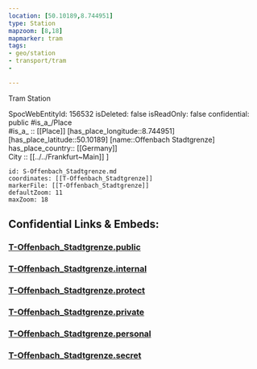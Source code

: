 ```yaml
---
location: [50.10189,8.744951] 
type: Station 
mapzoom: [8,18] 
mapmarker: tram 
tags:
- geo/station
- transport/tram 
-  

---
```


Tram Station

SpocWebEntityId: 156532
isDeleted: false
isReadOnly: false
confidential: public
#is_a_/Place  
#is_a_ :: [[Place]] 
[has_place_longitude::8.744951] 
[has_place_latitude::50.10189] 
[name::Offenbach Stadtgrenze] 
has_place_country:: [[Germany]]  
City :: [[../../Frankfurt~Main]] ] 


```leaflet
id: S-Offenbach_Stadtgrenze.md
coordinates: [[T-Offenbach_Stadtgrenze]] 
markerFile: [[T-Offenbach_Stadtgrenze]] 
defaultZoom: 11 
maxZoom: 18
```


## Confidential Links & Embeds: 

### [T-Offenbach_Stadtgrenze.public](/_public/\Earth\Continent\Europe\Europe~Central\Germany\Germany~West\Hessen\counties~Hessen\Frankfurt~Main\Stations-FFM~TT-Offenbach_Stadtgrenze.public.md) 

### [T-Offenbach_Stadtgrenze.internal](/_internal/\Earth\Continent\Europe\Europe~Central\Germany\Germany~West\Hessen\counties~Hessen\Frankfurt~Main\Stations-FFM~TT-Offenbach_Stadtgrenze.internal.md) 

### [T-Offenbach_Stadtgrenze.protect](/_protect/\Earth\Continent\Europe\Europe~Central\Germany\Germany~West\Hessen\counties~Hessen\Frankfurt~Main\Stations-FFM~TT-Offenbach_Stadtgrenze.protect.md) 

### [T-Offenbach_Stadtgrenze.private](/_private/\Earth\Continent\Europe\Europe~Central\Germany\Germany~West\Hessen\counties~Hessen\Frankfurt~Main\Stations-FFM~TT-Offenbach_Stadtgrenze.private.md) 

### [T-Offenbach_Stadtgrenze.personal](/_personal/\Earth\Continent\Europe\Europe~Central\Germany\Germany~West\Hessen\counties~Hessen\Frankfurt~Main\Stations-FFM~TT-Offenbach_Stadtgrenze.personal.md) 

### [T-Offenbach_Stadtgrenze.secret](/_secret/\Earth\Continent\Europe\Europe~Central\Germany\Germany~West\Hessen\counties~Hessen\Frankfurt~Main\Stations-FFM~TT-Offenbach_Stadtgrenze.secret.md)

